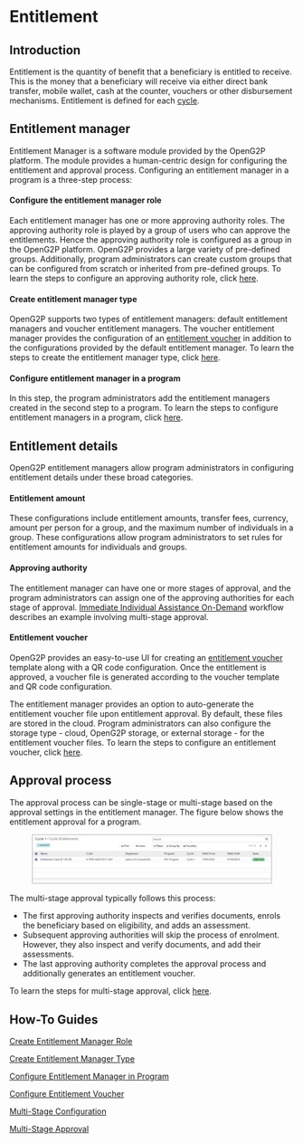# Entitlement

## Introduction

Entitlement is the quantity of benefit that a beneficiary is entitled to receive. This is the money that a beneficiary will receive via either direct bank transfer, mobile wallet, cash at the counter, vouchers or other disbursement mechanisms. Entitlement is defined for each [cycle](disbursement-cycles.md).

## Entitlement manager

Entitlement Manager is a software module provided by the OpenG2P platform. The module provides a human-centric design for configuring the entitlement and approval process. Configuring an entitlement manager in a program is a three-step process:

#### Configure the entitlement manager role

Each entitlement manager has one or more approving authority roles. The approving authority role is played by a group of users who can approve the entitlements. Hence the approving authority role is configured as a group in the OpenG2P platform. OpenG2P provides a large variety of pre-defined groups. Additionally, program administrators can create custom groups that can be configured from scratch or inherited from pre-defined groups. To learn the steps to configure an approving authority role, click [here](../guides/user-guides/create-entitlement-manager-role.md).

#### Create entitlement manager type

OpenG2P supports two types of entitlement managers: default entitlement managers and voucher entitlement managers. The voucher entitlement manager provides the configuration of an [entitlement voucher](../eligibility-and-enrolment/payment-types/voucher.md) in addition to the configurations provided by the default entitlement manager. To learn the steps to create the entitlement manager type, click [here](../guides/user-guides/create-entitlement-manager-type.md).

#### Configure entitlement manager in a program

In this step, the program administrators add the entitlement managers created in the second step to a program. To learn the steps to configure entitlement managers in a program, click [here](../guides/user-guides/configure-entitlement-manager-in-program.md).

## Entitlement details

OpenG2P entitlement managers allow program administrators in configuring entitlement details under these broad categories.&#x20;

#### Entitlement amount

These configurations include entitlement amounts, transfer fees, currency, amount per person for a group, and the maximum number of individuals in a group. These configurations allow program administrators to set rules for entitlement amounts for individuals and groups.

#### Approving authority

The entitlement manager can have one or more stages of approval, and the program administrators can assign one of the approving authorities for each stage of approval. [Immediate Individual Assistance On-Demand](../workflows/on-demand-assistance.md) workflow describes an example involving multi-stage approval.

#### Entitlement voucher

OpenG2P provides an easy-to-use UI for creating an [entitlement voucher](../eligibility-and-enrolment/payment-types/voucher.md) template along with a QR code configuration. Once the entitlement is approved, a voucher file is generated according to the voucher template and QR code configuration.

The entitlement manager provides an option to auto-generate the entitlement voucher file upon entitlement approval. By default, these files are stored in the cloud. Program administrators can also configure the storage type - cloud, OpenG2P storage, or external storage - for the entitlement voucher files. To learn the steps to configure an entitlement voucher, click [here](../guides/user-guides/configure-entitlement-voucher.md).

## Approval process

The approval process can be single-stage or multi-stage based on the approval settings in the entitlement manager. The figure below shows the entitlement approval for a program.

<figure><img src="../.gitbook/assets/approval-process.png" alt=""><figcaption></figcaption></figure>

The multi-stage approval typically follows this process:

* The first approving authority inspects and verifies documents, enrols the beneficiary based on eligibility, and adds an assessment.
* Subsequent approving authorities will skip the process of enrolment. However, they also inspect and verify documents, and add their assessments.
* The last approving authority completes the approval process and additionally generates an entitlement voucher.

To learn the steps for multi-stage approval, click [here](../guides/user-guides/multi-stage-approval.md).

## How-To Guides

[Create Entitlement Manager Role](../guides/user-guides/create-entitlement-manager-role.md)

[Create Entitlement Manager Type](../guides/user-guides/create-entitlement-manager-type.md)&#x20;

[Configure Entitlement Manager in Program](../guides/user-guides/configure-entitlement-manager-in-program.md)

[Configure Entitlement Voucher](../guides/user-guides/configure-entitlement-voucher.md)

[Multi-Stage Configuration](../guides/user-guides/multi-stage-configuration.md)

[Multi-Stage Approval](../guides/user-guides/multi-stage-approval.md)

